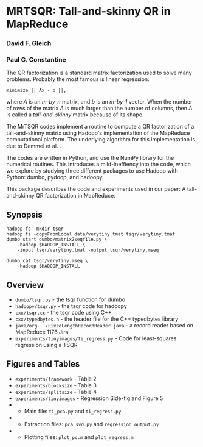 MRTSQR: Tall-and-skinny QR in MapReduce
======

### David F. Gleich
### Paul G. Constantine

The QR factorization is a standard matrix factorization used to solve
many problems.  Probably the most famous is linear regression:

    minimize || Ax - b ||,

where _A_ is an _m-by-n_ matrix, and _b_ is an _m-by-1_ vector.
When the number of rows of the matrix _A_ is much larger than
the number of columns, then _A_ is called a _tall-and-skinny_
matrix because of its shape.  

The MrTSQR codes implement a routine to compute a QR factorization
of a tall-and-skinny matrix using Hadoop's implementation of the
MapReduce computational platform.  The underlying
algorithm for this implementation is due to Demmel et al. .

The codes are written in Python, and use the NumPy library
for the numerical routines.  This introduces a mild-ineffiency
into the code, which we explore by studying three different 
packages to use Hadoop with Python: dumbo, pydoop, and hadoopy.

This package describes the code and experiments used in our 
paper: A tall-and-skinny QR factorization in MapReduce.

Synopsis
--------

    hadoop fs -mkdir tsqr
    hadoop fs -copyFromLocal data/verytiny.tmat tsqr/verytiny.tmat
    dumbo start dumbo/matrix2seqfile.py \
        -hadoop $HADOOP_INSTALL \
        -input tsqr/verytiny.tmat -output tsqr/verytiny.mseq
        
    dumbo cat tsqr/verytiny.mseq \
        -hadoop $HADOOP_INSTALL

Overview
--------

* `dumbo/tsqr.py` - the tsqr function for dumbo
* `hadoopy/tsqr.py` - the tsqr code for hadoopy
* `cxx/tsqr.cc` - the tsqr code using C++
* `cxx/typedbytes.h` - the header file for the C++ typedbytes library
* `java/org.../FixedLengthRecordReader.java` - a record reader based on
  MapReduce 1176 Jira
* `experiments/tinyimages/ti_regress.py` - Code for least-squares regression
  using a TSQR  

Figures and Tables
-------------------

* `experiments/framework` - Table 2
* `experiments/blocksize` - Table 3
* `experiments/splitsize` - Table 4
* `experiments/tinyimages` - Regression Side-fig and Figure 5
* - Main file: `ti_pca.py` and `ti_regress.py`
* - Extraction files: `pca_svd.py` and `regression_output.py`
* - Plotting files: `plot_pc.m` and `plot_regress.m`


